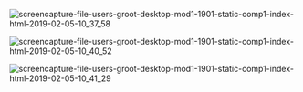 ![screencapture-file-users-groot-desktop-mod1-1901-static-comp1-index-html-2019-02-05-10_37_58](https://user-images.githubusercontent.com/37053236/52292675-76381000-2932-11e9-813d-be275996eded.png)

![screencapture-file-users-groot-desktop-mod1-1901-static-comp1-index-html-2019-02-05-10_40_52](https://user-images.githubusercontent.com/37053236/52292715-8c45d080-2932-11e9-9e5d-bf4e88b61db6.png)

![screencapture-file-users-groot-desktop-mod1-1901-static-comp1-index-html-2019-02-05-10_41_29](https://user-images.githubusercontent.com/37053236/52292760-a41d5480-2932-11e9-9f1f-eb8858666244.png)
